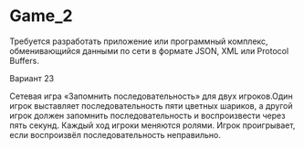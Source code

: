 # Game_2
Требуется разработать приложение или программный комплекс,
обменивающийся данными по сети в формате JSON, XML или
Protocol Buffers.

Вариант 23

Сетевая игра «Запомнить последовательность» для двух игроков.Один игрок выставляет последовательность пяти цветных шариков, а другой игрок должен запомнить последовательность
и воспроизвести через пять секунд. Каждый ход игроки меняются ролями. Игрок проигрывает, если воспроизвёл последовательность неправильно.
